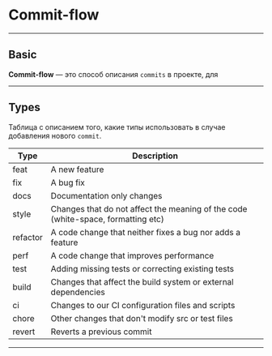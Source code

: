 # Commit-flow
***
## Basic
**Commit-flow** — это способ описания `commits` в проекте, для 
***
## Types
Таблица с описанием того, какие типы использовать в случае добавления нового `commit`.

| **Type** | **Description**                                                                  |
| -------- | -------------------------------------------------------------------------------- |
| feat     | A new feature                                                                    |
| fix      | A bug fix                                                                        |
| docs     | Documentation only changes                                                       |
| style    | Changes that do not affect the meaning of the code (white-space, formatting etc) |
| refactor | A code change that neither fixes a bug nor adds a feature                        |
| perf     | A code change that improves performance                                          |
| test     | Adding missing tests or correcting existing tests                                |
| build    | Changes that affect the build system or external dependencies                    |
| ci       | Changes to our CI configuration files and scripts                                |
| chore    | Other changes that don't modify src or test files                                |
| revert   | Reverts a previous commit                                                        |
***
